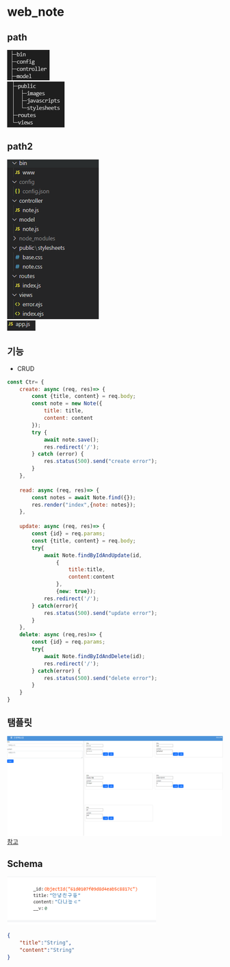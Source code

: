 # web_note
## path
![img](zimg/경로1.png)<br/>
![img](zimg/경로.png)<br/>
## path2
![img](zimg/경로2-1.png)<br/>
![img](zimg/경로2-2.png)<br/>
## 기능
- CRUD
```js
const Ctr= {
    create: async (req, res)=> {
        const {title, content} = req.body;
        const note = new Note({
            title: title,
            content: content
        });
        try {
            await note.save();
            res.redirect('/');
        } catch (error) {
            res.status(500).send("create error");
        }
    },

    read: async (req, res)=> {
        const notes = await Note.find({});
        res.render("index",{note: notes});
    },

    update: async (req, res)=> {
        const {id} = req.params;
        const {title, content} = req.body;
        try{
            await Note.findByIdAndUpdate(id,
                { 
                    title:title,
                    content:content
                },
                {new: true});
            res.redirect('/');
        } catch(error){
            res.status(500).send("update error");
        } 
    },
    delete: async (req,res)=> {
        const {id} = req.params;
        try{
            await Note.findByIdAndDelete(id);
            res.redirect('/');
        } catch(error) {
            res.status(500).send("delete error");
        }
    }
}
```
## 탬플릿
![img](zimg/노트화면.png)
[참고](https://github.com/bbarksse/noteApp)
## Schema
![img](zimg/database.png)
```json
{
    "title":"String",
    "content":"String"
}
```